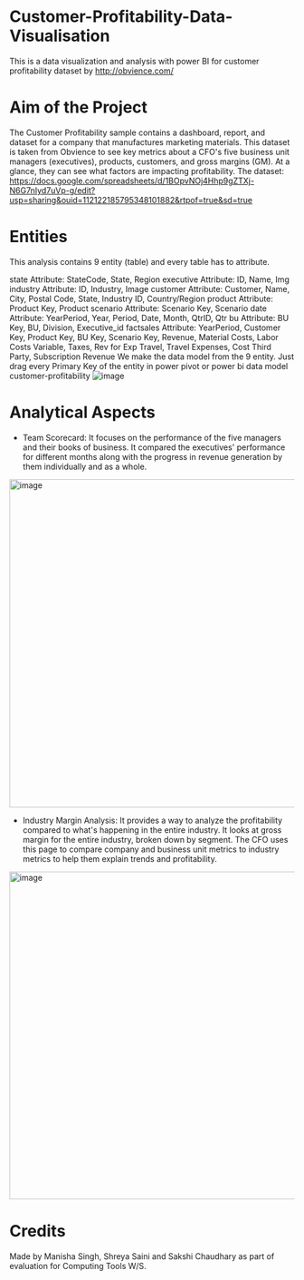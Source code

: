 # Customer-Profitability-Data-Visualisation
This is a data visualization and analysis with power BI for customer profitability dataset by http://obvience.com/

# Aim of the Project
The Customer Profitability sample contains a dashboard, report, and dataset for a company that manufactures marketing materials.
This dataset is taken from Obvience to see key metrics about a CFO's five business unit managers (executives), products, customers, and gross margins (GM). At a glance, they can see what factors are impacting profitability.
The dataset: https://docs.google.com/spreadsheets/d/1BOpvNOj4Hhp9gZTXj-N6G7nIyd7uVp-g/edit?usp=sharing&ouid=112122185795348101882&rtpof=true&sd=true

# Entities
This analysis contains 9 entity (table) and every table has to attribute.

state
Attribute: StateCode, State, Region
executive
Attribute: ID, Name, Img
industry
Attribute: ID, Industry, Image
customer
Attribute: Customer, Name, City, Postal Code, State, Industry ID, Country/Region
product
Attribute: Product Key, Product
scenario
Attribute: Scenario Key, Scenario
date
Attribute: YearPeriod, Year, Period, Date, Month, QtrID, Qtr
bu
Attribute: BU Key, BU, Division, Executive_id
factsales
Attribute: YearPeriod, Customer Key, Product Key, BU Key, Scenario Key, Revenue, Material Costs, Labor Costs Variable, Taxes, Rev for Exp Travel, Travel Expenses, Cost Third Party, Subscription Revenue
We make the data model from the 9 entity. Just drag every Primary Key of the entity in power pivot or power bi data model
customer-profitability
![image](https://user-images.githubusercontent.com/101447005/163392693-a1a7501d-e2de-49c3-b502-2cffa6ad8f89.png)

# Analytical Aspects
- Team Scorecard:
It focuses on the performance of the five managers and their books of business.
It compared the executives' performance for different months along with the progress in revenue generation by them individually and as a whole.
<img width="579" alt="image" src="https://user-images.githubusercontent.com/101447005/163394981-e746789b-4149-4cff-a789-4fa6ed0518e2.png">

- Industry Margin Analysis:
It provides a way to analyze the profitability compared to what's happening in the entire industry.
It looks at gross margin for the entire industry, broken down by segment. The CFO uses this page to compare company and business unit metrics to industry metrics to help them explain trends and profitability.
<img width="578" alt="image" src="https://user-images.githubusercontent.com/101447005/163395099-edea7b1f-9e74-4809-bddf-f6855d233590.png">

# Credits
Made by Manisha Singh, Shreya Saini and Sakshi Chaudhary as part of evaluation for Computing Tools W/S. 
